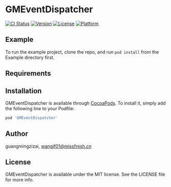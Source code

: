 # GMEventDispatcher

[![CI Status](https://img.shields.io/travis/guangmingzizai/GMEventDispatcher.svg?style=flat)](https://travis-ci.org/guangmingzizai/GMEventDispatcher)
[![Version](https://img.shields.io/cocoapods/v/GMEventDispatcher.svg?style=flat)](https://cocoapods.org/pods/GMEventDispatcher)
[![License](https://img.shields.io/cocoapods/l/GMEventDispatcher.svg?style=flat)](https://cocoapods.org/pods/GMEventDispatcher)
[![Platform](https://img.shields.io/cocoapods/p/GMEventDispatcher.svg?style=flat)](https://cocoapods.org/pods/GMEventDispatcher)

## Example

To run the example project, clone the repo, and run `pod install` from the Example directory first.

## Requirements

## Installation

GMEventDispatcher is available through [CocoaPods](https://cocoapods.org). To install
it, simply add the following line to your Podfile:

```ruby
pod 'GMEventDispatcher'
```

## Author

guangmingzizai, wangjf01@missfresh.cn

## License

GMEventDispatcher is available under the MIT license. See the LICENSE file for more info.
